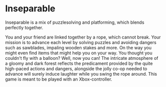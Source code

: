 # Inseparable
Inseparable is a mix of puzzlesolving and platforming, which blends perfectly together.

You and your friend are linked together by a rope, which cannot break.
Your mission is to advance each level by solving puzzles and avoiding dangers such as sawblades, impaling wooden stakes and more.
On the way you might even find items that might help you on your way. You thought you couldn't fly with a balloon? Well, now you can!
The intricate atmosphere of a gloomy and dark forest reflects the predicament provided by the quite high-paced actions and dangers,
alongside the jolly co-op needed to advance will surely induce laughter while you swing the rope around.
This game is meant to be played with an Xbox-controller.

